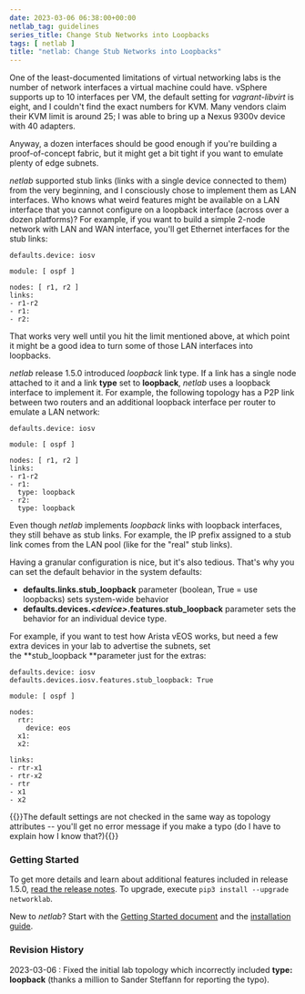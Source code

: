 ```yaml
---
date: 2023-03-06 06:38:00+00:00
netlab_tag: guidelines
series_title: Change Stub Networks into Loopbacks
tags: [ netlab ]
title: "netlab: Change Stub Networks into Loopbacks"
---
```

One of the least-documented limitations of virtual networking labs is the number of network interfaces a virtual machine could have. vSphere supports up to 10 interfaces per VM, the default setting for *vagrant-libvirt* is eight, and I couldn't find the exact numbers for KVM. Many vendors claim their KVM limit is around 25; I was able to bring up a Nexus 9300v device with 40 adapters.

Anyway, a dozen interfaces should be good enough if you're building a proof-of-concept fabric, but it might get a bit tight if you want to emulate plenty of edge subnets.
<!--more-->
*netlab* supported stub links (links with a single device connected to them) from the very beginning, and I consciously chose to implement them as LAN interfaces. Who knows what weird features might be available on a LAN interface that you cannot configure on a loopback interface (across over a dozen platforms)? For example, if you want to build a simple 2-node network with LAN and WAN interface, you'll get Ethernet interfaces for the stub links:

```
defaults.device: iosv

module: [ ospf ]

nodes: [ r1, r2 ]
links:
- r1-r2
- r1:
- r2:
```

That works very well until you hit the limit mentioned above, at which point it might be a good idea to turn some of those LAN interfaces into loopbacks.

*netlab* release 1.5.0 introduced *loopback* link type. If a link has a single node attached to it and a link **type** set to **loopback**, *netlab* uses a loopback interface to implement it. For example, the following topology has a P2P link between two routers and an additional loopback interface per router to emulate a LAN network:

```
defaults.device: iosv

module: [ ospf ]

nodes: [ r1, r2 ]
links:
- r1-r2
- r1:
  type: loopback
- r2:
  type: loopback
```

Even though _netlab_ implements _loopback_ links with loopback interfaces, they still behave as stub links. For example, the IP prefix assigned to a stub link comes from the LAN pool (like for the "real" stub links).

Having a granular configuration is nice, but it's also tedious. That's why you can set the default behavior in the system defaults:

- **defaults.links.stub\_loopback** parameter (boolean, True = use loopbacks) sets system-wide behavior
- **defaults.devices.*&lt;device&gt;*.features.stub\_loopback** parameter sets the behavior for an individual device type.

For example, if you want to test how Arista vEOS works, but need a few extra devices in your lab to advertise the subnets, set the **stub\_loopback **parameter just for the extras:

```
defaults.device: iosv
defaults.devices.iosv.features.stub_loopback: True

module: [ ospf ]

nodes:
  rtr:
    device: eos
  x1:
  x2:

links:
- rtr-x1
- rtr-x2
- rtr
- x1
- x2
```

{{<note warn>}}The default settings are not checked in the same way as topology attributes -- you'll get no error message if you make a typo (do I have to explain how I know that?){{</note>}}

### Getting Started

To get more details and learn about additional features included in release 1.5.0, [read the release notes](https://netsim-tools.readthedocs.io/en/latest/release/1.5.html#release-1-5-0). To upgrade, execute `pip3 install --upgrade networklab`.

New to *netlab*? Start with the [Getting Started document](https://netsim-tools.readthedocs.io/en/latest/tutorials.html) and the [installation guide](https://netsim-tools.readthedocs.io/en/latest/install.html).

### Revision History

2023-03-06
: Fixed the initial lab topology which incorrectly included **type: loopback** (thanks a million to Sander Steffann for reporting the typo).

